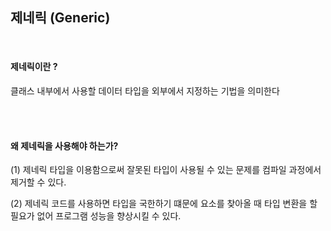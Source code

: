 ## 제네릭 (Generic)

<br />

#### 제네릭이란 ?
클래스 내부에서 사용할 데이터 타입을 외부에서 지정하는 기법을 의미한다

<br />
<br />

#### 왜 제네릭을 사용해야 하는가?
(1) 제네릭 타입을 이용함으로써 잘못된 타입이 사용될 수 있는 문제를 컴파일 과정에서 제거할 수 있다.
  
(2) 제네릭 코드를 사용하면 타입을 국한하기 떄문에 요소를 찾아올 때 타입 변환을 할 필요가 없어 프로그램 성능을 향상시킬 수 있다.